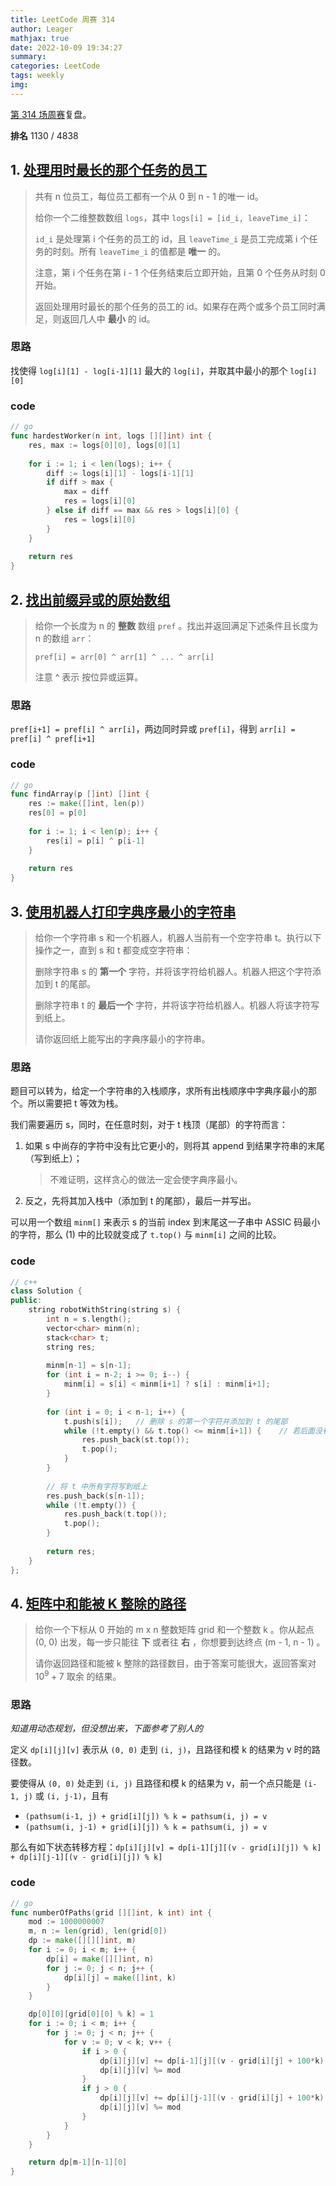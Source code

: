 ```yaml
---
title: LeetCode 周赛 314
author: Leager
mathjax: true
date: 2022-10-09 19:34:27
summary:
categories: LeetCode
tags: weekly
img:
---
```


[第 314 场周赛](https://leetcode.cn/contest/weekly-contest-314/)复盘。

**排名** 1130 / 4838

<!--more-->

## 1. [处理用时最长的那个任务的员工](https://leetcode.cn/problems/the-employee-that-worked-on-the-longest-task/)

> 共有 n 位员工，每位员工都有一个从 0 到 n - 1 的唯一 id。
>
> 给你一个二维整数数组 `logs`，其中 `logs[i] = [id_i, leaveTime_i]`：
>
> `id_i` 是处理第 i 个任务的员工的 id，且 `leaveTime_i` 是员工完成第 i 个任务的时刻。所有 `leaveTime_i` 的值都是 **唯一** 的。
>
> 注意，第 i 个任务在第 i - 1 个任务结束后立即开始，且第 0 个任务从时刻 0 开始。
>
> 返回处理用时最长的那个任务的员工的 id。如果存在两个或多个员工同时满足，则返回几人中 **最小** 的 id。

### 思路

找使得 `log[i][1] - log[i-1][1]` 最大的 `log[i]`，并取其中最小的那个 `log[i][0]`

### code

```go
// go
func hardestWorker(n int, logs [][]int) int {
    res, max := logs[0][0], logs[0][1]
    
    for i := 1; i < len(logs); i++ {
        diff := logs[i][1] - logs[i-1][1]
        if diff > max {
            max = diff
            res = logs[i][0]
        } else if diff == max && res > logs[i][0] {
            res = logs[i][0]
        }
    }
     
    return res
}
```



## 2. [找出前缀异或的原始数组](https://leetcode.cn/problems/find-the-original-array-of-prefix-xor/)

>给你一个长度为 n 的 **整数** 数组 `pref` 。找出并返回满足下述条件且长度为 n 的数组 `arr`：
>
>`pref[i] = arr[0] ^ arr[1] ^ ... ^ arr[i]`
>
>注意 ^ 表示 按位异或运算。

### 思路

`pref[i+1] = pref[i] ^ arr[i]`，两边同时异或 `pref[i]`，得到 `arr[i] = pref[i] ^ pref[i+1]`

### code

```go
// go
func findArray(p []int) []int {
    res := make([]int, len(p))
    res[0] = p[0]
    
    for i := 1; i < len(p); i++ {
        res[i] = p[i] ^ p[i-1]
    }
    
    return res
}
```



## 3. [使用机器人打印字典序最小的字符串](https://leetcode.cn/problems/using-a-robot-to-print-the-lexicographically-smallest-string/)

>给你一个字符串 s 和一个机器人，机器人当前有一个空字符串 t。执行以下操作之一，直到 s 和 t 都变成空字符串：
>
>删除字符串 s 的 **第一个** 字符，并将该字符给机器人。机器人把这个字符添加到 t 的尾部。
>
>删除字符串 t 的 **最后一个** 字符，并将该字符给机器人。机器人将该字符写到纸上。
>
>请你返回纸上能写出的字典序最小的字符串。

### 思路

题目可以转为，给定一个字符串的入栈顺序，求所有出栈顺序中字典序最小的那个。所以需要把 t 等效为栈。

我们需要遍历 s，同时，在任意时刻，对于 t 栈顶（尾部）的字符而言：

1. 如果 s 中尚存的字符中没有比它更小的，则将其 append 到结果字符串的末尾（写到纸上）；

    > 不难证明，这样贪心的做法一定会使字典序最小。

2. 反之，先将其加入栈中（添加到 t 的尾部），最后一并写出。

可以用一个数组 `minm[]` 来表示 s 的当前 index 到末尾这一子串中 ASSIC 码最小的字符，那么 (1) 中的比较就变成了 `t.top()` 与 `minm[i]` 之间的比较。

### code

```c++
// c++
class Solution {
public:
    string robotWithString(string s) {
        int n = s.length();
        vector<char> minm(n);
        stack<char> t;
        string res;
        
        minm[n-1] = s[n-1];
        for (int i = n-2; i >= 0; i--) {
            minm[i] = s[i] < minm[i+1] ? s[i] : minm[i+1];
        }        
        
        for (int i = 0; i < n-1; i++) {
            t.push(s[i]);	// 删除 s 的第一个字符并添加到 t 的尾部
            while (!t.empty() && t.top() <= minm[i+1]) {	// 若后面没有比 t 尾部字符更小的，写到纸上
                res.push_back(st.top());
                t.pop();
            }
        }
        
        // 将 t 中所有字符写到纸上
        res.push_back(s[n-1]);
        while (!t.empty()) {
            res.push_back(t.top());
            t.pop();
        }
        
        return res;
    }
};
```



## 4. [矩阵中和能被 K 整除的路径](https://leetcode.cn/problems/paths-in-matrix-whose-sum-is-divisible-by-k/)

> 给你一个下标从 0 开始的 m x n 整数矩阵 grid 和一个整数 k 。你从起点 (0, 0) 出发，每一步只能往 **下** 或者往 **右** ，你想要到达终点 (m - 1, n - 1) 。
>
> 请你返回路径和能被 k 整除的路径数目，由于答案可能很大，返回答案对 $10^9 + 7$ 取余 的结果。
>

### 思路

*知道用动态规划，但没想出来，下面参考了别人的*

定义 `dp[i][j][v]` 表示从 `(0, 0)` 走到 `(i, j)`，且路径和模 k 的结果为 v 时的路径数。

要使得从 `(0, 0)` 处走到 `(i, j)` 且路径和模 k 的结果为 v，前一个点只能是 `(i-1, j)` 或 `(i, j-1)`，且有

- `(pathsum(i-1, j) + grid[i][j]) % k = pathsum(i, j) = v `
- `(pathsum(i, j-1) + grid[i][j]) % k = pathsum(i, j) = v `

那么有如下状态转移方程：`dp[i][j][v] = dp[i-1][j][(v - grid[i][j]) % k] + dp[i][j-1][(v - grid[i][j]) % k]`

### code

```go
// go
func numberOfPaths(grid [][]int, k int) int {
    mod := 1000000007
    m, n := len(grid), len(grid[0])
    dp := make([][][]int, m)
    for i := 0; i < m; i++ {
        dp[i] = make([][]int, n)
        for j := 0; j < n; j++ {
            dp[i][j] = make([]int, k)
        }
    }

    dp[0][0][grid[0][0] % k] = 1
    for i := 0; i < m; i++ {
        for j := 0; j < n; j++ {
            for v := 0; v < k; v++ {
                if i > 0 {
                    dp[i][j][v] += dp[i-1][j][(v - grid[i][j] + 100*k) % k]
                    dp[i][j][v] %= mod
                }
                if j > 0 {
                    dp[i][j][v] += dp[i][j-1][(v - grid[i][j] + 100*k) % k]
                    dp[i][j][v] %= mod
                }
            }
        }
    }

    return dp[m-1][n-1][0]
}
```
